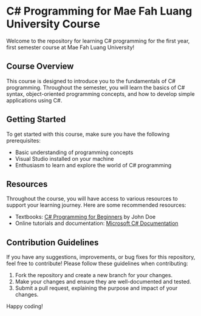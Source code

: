 # C# Programming for Mae Fah Luang University Course

Welcome to the repository for learning C# programming for the first year, first semester course at Mae Fah Luang University!

## Course Overview

This course is designed to introduce you to the fundamentals of C# programming. Throughout the semester, you will learn the basics of C# syntax, object-oriented programming concepts, and how to develop simple applications using C#.

## Getting Started

To get started with this course, make sure you have the following prerequisites:

- Basic understanding of programming concepts
- Visual Studio installed on your machine
- Enthusiasm to learn and explore the world of C# programming

## Resources

Throughout the course, you will have access to various resources to support your learning journey. Here are some recommended resources:

- Textbooks: [C# Programming for Beginners](https://www.example.com) by John Doe
- Online tutorials and documentation: [Microsoft C# Documentation](https://docs.microsoft.com/en-us/dotnet/csharp/)

## Contribution Guidelines

If you have any suggestions, improvements, or bug fixes for this repository, feel free to contribute! Please follow these guidelines when contributing:

1. Fork the repository and create a new branch for your changes.
2. Make your changes and ensure they are well-documented and tested.
3. Submit a pull request, explaining the purpose and impact of your changes.

Happy coding!
